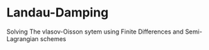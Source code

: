 # Landau-Damping
Solving The vlasov-Oisson sytem using Finite Differences and Semi-Lagrangian schemes
